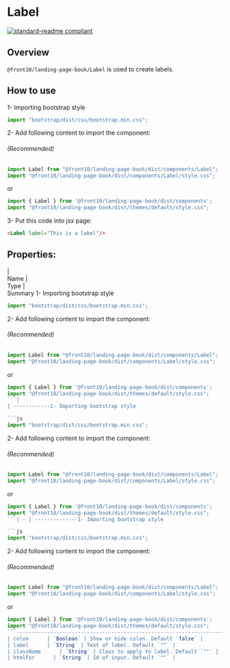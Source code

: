 # Label

[![standard-readme compliant](https://img.shields.io/badge/standard--readme-OK-green.svg?style=flat-square)](https://github.com/RichardLitt/standard-readme)

## Overview
`@front10/landing-page-book/Label` is used to create labels.

## How to use
1- Importing bootstrap style

```js
import "bootstrap/dist/css/bootstrap.min.css";
```
2- Add following content to import the component:

###### (Recommended)
```js
import Label from "@front10/landing-page-book/dist/components/Label";
import "@front10/landing-page-book/dist/components/Label/style.css";
```
or

```js
import { Label } from '@front10/landing-page-book/dist/components';
import "@front10/landing-page-book/dist/themes/default/style.css";
```

3- Put this code into jsx page:
```html
<Label label="This is a label"/>
```

## Properties:

| </br>Name   | </br>Type | </br>Summary                                                                                 1- Importing bootstrap style

```js
import "bootstrap/dist/css/bootstrap.min.css";
```
2- Add following content to import the component:

###### (Recommended)
```js
import Label from "@front10/landing-page-book/dist/components/Label";
import "@front10/landing-page-book/dist/components/Label/style.css";
```
or

```js
import { Label } from '@front10/landing-page-book/dist/components';
import "@front10/landing-page-book/dist/themes/default/style.css";
```| 
| ------------1- Importing bootstrap style

```js
import "bootstrap/dist/css/bootstrap.min.css";
```
2- Add following content to import the component:

###### (Recommended)
```js
import Label from "@front10/landing-page-book/dist/components/Label";
import "@front10/landing-page-book/dist/components/Label/style.css";
```
or

```js
import { Label } from '@front10/landing-page-book/dist/components';
import "@front10/landing-page-book/dist/themes/default/style.css";
```| - | --------------1- Importing bootstrap style

```js
import "bootstrap/dist/css/bootstrap.min.css";
```
2- Add following content to import the component:

###### (Recommended)
```js
import Label from "@front10/landing-page-book/dist/components/Label";
import "@front10/landing-page-book/dist/components/Label/style.css";
```
or

```js
import { Label } from '@front10/landing-page-book/dist/components';
import "@front10/landing-page-book/dist/themes/default/style.css";
```---------------------------------------------------------------------------------------- |
| colon      | `Boolean` | Show or hide colon. Default `false` |
| label      | `String` | Text of label. Default `""` |
| className      | `String` | Class to apply to label. Default `""` |
| htmlFor      | `String` | Id of input. Default `""` |
